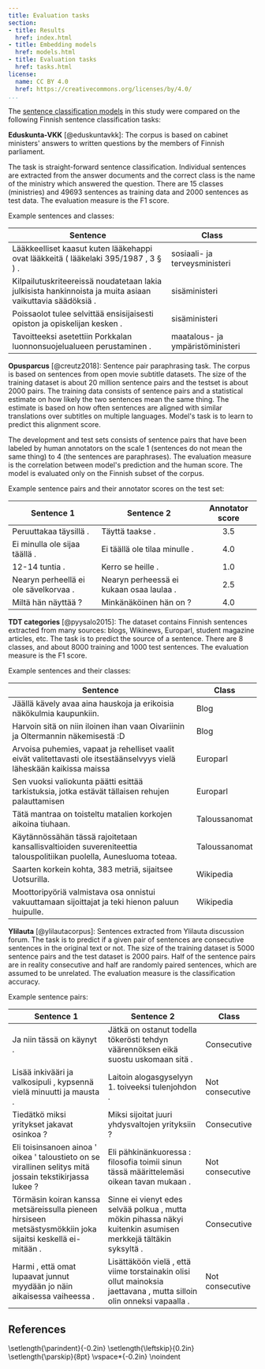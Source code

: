 ```yaml
---
title: Evaluation tasks
section:
- title: Results
  href: index.html
- title: Embedding models
  href: models.html
- title: Evaluation tasks
  href: tasks.html
license:
  name: CC BY 4.0
  href: https://creativecommons.org/licenses/by/4.0/
...
```


The [sentence classification models](models.html) in this study were
compared on the following Finnish sentence classification tasks:

**Eduskunta-VKK** [@eduskuntavkk]: The corpus is based on cabinet
ministers' answers to written questions by the members of Finnish
parliament.

The task is straight-forward sentence classification. Individual
sentences are extracted from the answer documents and the correct
class is the name of the ministry which answered the question. There
are 15 classes (ministries) and 49693 sentences as training data and
2000 sentences as test data. The evaluation measure is the F1 score.

Example sentences and classes:

| Sentence | Class |
| -------- | ----- |
| Lääkkeelliset kaasut kuten lääkehappi ovat lääkkeitä ( lääkelaki 395/1987 , 3 § ) . | sosiaali- ja terveysministeri |
| Kilpailutuskriteereissä noudatetaan lakia julkisista hankinnoista ja muita asiaan vaikuttavia säädöksiä . | sisäministeri |
| Poissaolot tulee selvittää ensisijaisesti opiston ja opiskelijan kesken . | sisäministeri |
| Tavoitteeksi asetettiin Porkkalan luonnonsuojelualueen perustaminen . | maatalous- ja ympäristöministeri |

**Opusparcus** [@creutz2018]: Sentence pair paraphrasing task. The
corpus is based on sentences from open movie subtitle datasets. The
size of the training dataset is about 20 million sentence pairs and
the testset is about 2000 pairs. The training data consists of
sentence pairs and a statistical estimate on how likely the two
sentences mean the same thing. The estimate is based on how often
sentences are aligned with similar translations over subtitles on
multiple languages. Model's task is to learn to predict this alignment
score.

The development and test sets consists of sentence pairs that have
been labeled by human annotators on the scale 1 (sentences do not mean
the same thing) to 4 (the sentences are paraphrases). The evaluation
measure is the correlation between model's prediction and the human
score. The model is evaluated only on the Finnish subset of the
corpus.

Example sentence pairs and their annotator scores on the test set:

| Sentence 1                            | Sentence 2                               | Annotator score |
| ------------------------------------- | ---------------------------------------- | :-------------: |
| Peruuttakaa täysillä .                | Täyttä taakse .                          | 3.5             |
| Ei minulla ole sijaa täällä .         | Ei täällä ole tilaa minulle .            | 4.0             |
| 12-14 tuntia .                        | Kerro se heille .                        | 1.0             |
| Nearyn perheellä ei ole sävelkorvaa . | Nearyn perheessä ei kukaan osaa laulaa . | 2.5             |
| Miltä hän näyttää ?                   | Minkänäköinen hän on ?                   | 4.0             |

**TDT categories** [@pyysalo2015]: The dataset contains Finnish
sentences extracted from many sources: blogs, Wikinews, Europarl,
student magazine articles, etc. The task is to predict the source of a
sentence. There are 8 classes, and about 8000 training and 1000 test
sentences. The evaluation measure is the F1 score.

Example sentences and their classes:

| Sentence | Class |
| -------- | ----- |
| Jäällä kävely avaa aina hauskoja ja erikoisia näkökulmia kaupunkiin. | Blog |
| Harvoin sitä on niin iloinen ihan vaan Oivariinin ja Oltermannin näkemisestä :D | Blog |
| Arvoisa puhemies, vapaat ja rehelliset vaalit eivät valitettavasti ole itsestäänselvyys vielä läheskään kaikissa maissa | Europarl |
| Sen vuoksi valiokunta päätti esittää tarkistuksia, jotka estävät tällaisen rehujen palauttamisen | Europarl |
| Tätä mantraa on toisteltu matalien korkojen aikoina tiuhaan. | Taloussanomat |
| Käytännössähän tässä rajoitetaan kansallisvaltioiden suvereniteettia talouspolitiikan puolella, Aunesluoma toteaa. | Taloussanomat |
| Saarten korkein kohta, 383 metriä, sijaitsee Uotsurilla. | Wikipedia |
| Moottoripyöriä valmistava osa onnistui vakuuttamaan sijoittajat ja teki hienon paluun huipulle. | Wikipedia |

**Ylilauta** [@ylilautacorpus]: Sentences extracted from Ylilauta
discussion forum. The task is to predict if a given pair of sentences
are consecutive sentences in the original text or not. The size of the
training dataset is 5000 sentence pairs and the test dataset is 2000
pairs. Half of the sentence pairs are in reality consecutive and half
are randomly paired sentences, which are assumed to be unrelated. The
evaluation measure is the classification accuracy.

Example sentence pairs:

| Sentence 1 | Sentence 2 | Class |
| ---------- | ---------- | ----- |
| Ja niin tässä on käynyt . | Jätkä on ostanut todella tökerösti tehdyn väärennöksen eikä suostu uskomaan sitä . | Consecutive |
| Lisää inkivääri ja valkosipuli , kypsennä vielä minuutti ja mausta . | Laitoin alogasgyselyyn 1. toiveeksi tulenjohdon . | Not consecutive |
| Tiedätkö miksi yritykset jakavat osinkoa ? | Miksi sijoitat juuri yhdysvaltojen yrityksiin ? | Consecutive |
| Eli toisinsanoen ainoa ' oikea ' taloustieto on se virallinen selitys mitä jossain tekstikirjassa lukee ? | Eli pähkinänkuoressa : filosofia toimii sinun tässä määrittelemäsi oikean tavan mukaan . | Not consecutive |
| Törmäsin koiran kanssa metsäreissulla pieneen hirsiseen metsästysmökkiin joka sijaitsi keskellä ei-mitään . | Sinne ei vienyt edes selvää polkua , mutta mökin pihassa näkyi kuitenkin asumisen merkkejä tältäkin syksyltä . | Consecutive |
| Harmi , että omat lupaavat junnut myydään jo näin aikaisessa vaiheessa . | Lisättäköön vielä , että viime torstainakin olisi ollut mainoksia jaettavana , mutta silloin olin onneksi vapaalla . | Not consecutive |

## References
\setlength{\parindent}{-0.2in}
\setlength{\leftskip}{0.2in}
\setlength{\parskip}{8pt}
\vspace*{-0.2in}
\noindent
